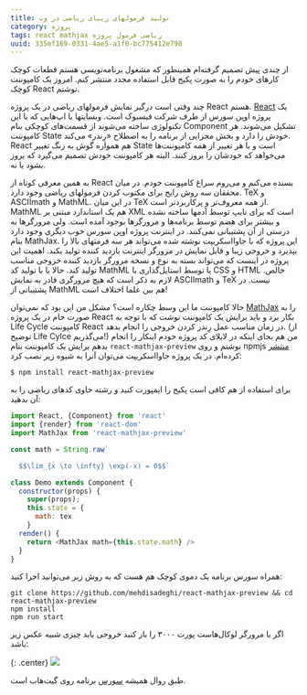 ```yaml
---
title: تولید فرمولهای زیبای ریاضی در وب
category: پروژه
tags: react mathjax ریاضی فرمول پروژه
uuid: 335ef169-0331-4ae5-a1f0-bc775412e798
---
```


از چندی پیش تصمیم گرفته‌ام همینطور که مشغول برنامه‌نویسی هستم قطعات کوچک کارهای خودم را به صورت پکیج قابل استفاده مجدد منتشر کنم. امروز یک کامپوننت کوچک React نوشتم.

چند وقتی است درگیر نمایش فرمولهای ریاضی در یک پروژه React هستم. [React][ریکت] یک پروژه اوپن سورس از طرف شرکت فیسبوک است. وبسایتها یا اپ‌هایی که با این تکنولوژی ساخته می‌شوند از قسمت‌های کوچکی بنام Component تشکیل می‌شوند. هر کامپوننت State خودش را دارد و بخش مجزایی از برنامه را به اصطلاح «رِندر» می‌کند. React هم همواره گوش به زنگ تغییر State است و با هر تغییر از همه کامپوننت‌ها می‌خواهد که خودشان را بروز کنند. البته هر کامپوننت خودش تصمیم می‌گیرد که بروز بشود یا نه.

به همین معرفی کوتاه از React بسنده می‌کنم و می‌روم سراغ کامپوننت خودم. در میان محققان سه روش رایج برای مکتوب کردن فرمولهای ریاضی وجود دارد. TeX و ASCIImath و MathML. در این میان TeX از همه معروف‌تر و پرکاربردتر است. MathML هم یک استاندارد مبتنی بر XML است که برای تایپ توسط آدمها ساخته نشده و بیشتر برای هضم توسط برنامه‌ها و مرورگرها بوجود آمده است. ولی مرورگرها به درستی از آن پشتیبانی نمی‌کنند. در اینترنت پروژه اوپن سورس خوب دیگری وجود دارد بنام MathJax. این پروژه که با جاوااسکریپت نوشته شده می‌تواند هر سه فرمتهای بالا را بپذیرد و خروجی زیبا و قابل نمایش در مرورگر اینترنت بازدید کننده تولید بکند. اهمیت این پروژه در اینست که می‌تواند بسته به نوع و نسخه مرورگر بازدید کننده خروجی مناسب تولید کند. حالا یا با تولید کد MathML یا توسط استایل‌گذاری با CSS و HTML خالص. لازم به ذکر است که هیچ مرورگری قادر به نمایش ASCIImath و TeX نیست. در پشتیبانی از MathML هم بین علما اختلاف است!

حالا کامپوننت ما این وسط چکاره است؟ مشکل من این بود که نمی‌توان [MathJax][جکس] را به صورت خام در یک پروژه React بکار برد و باید برایش یک کامپوننت نوشت که با توجه به Life Cycle کامپوننت React در زمان مناسب عمل رِندر کردن خروجی را انجام بدهد. (از توضیح Life Cylce می‌گذریم!) من هم بجای اینکه در لابلای کد پروژه خودم اینکار را انجام بدهم برایش یک کامپوننت بنام `react-mathjax-preview` نوشتم و روی npmjs [منتشر][پکیج] کرده‌ام. در یک پروژه جاوااسکریپت می‌توان آنرا به شیوه زیر نصب کرد:


    $ npm install react-mathjax-preview

برای استفاده از هم کافی است پکیج را ایمپورت کنید و رشته حاوی کدهای ریاضی را به آن بدهید:

```js
import React, {Component} from 'react'
import {render} from 'react-dom'
import MathJax from 'react-mathjax-preview'

const math = String.raw`

  $$\lim_{x \to \infty} \exp(-x) = 0$$`

class Demo extends Component {
  constructor(props) {
    super(props);
    this.state = {
      math: tex
    }
  render() {
    return <MathJax math={this.state.math} />
  }
}
```

همراه سورس برنامه یک دموی کوچک هم هست که به روش زیر می‌توانید اجرا کنید:

    git clone https://github.com/mehdisadeghi/react-mathjax-preview && cd react-mathjax-preview
    npm install
    npm run start

اگر با مرورگر لوکال‌هاست پورت ۳۰۰۰ را باز کنید خروجی باید چیزی شبیه عکس زیر باشد:

{: .center}
![](assets/pimg/mathjax-preview.png)


طبق روال همیشه ‬[سورس][سورس] برنامه روی گیت‌هاب است.

[ریکت]: https://facebook.github.io/react/
[جکس]: https://www.mathjax.org/
[پکیج]: https://www.npmjs.com/package/react-mathjax-preview
[سورس]: https://github.com/mehdisadeghi/react-mathjax-preview
